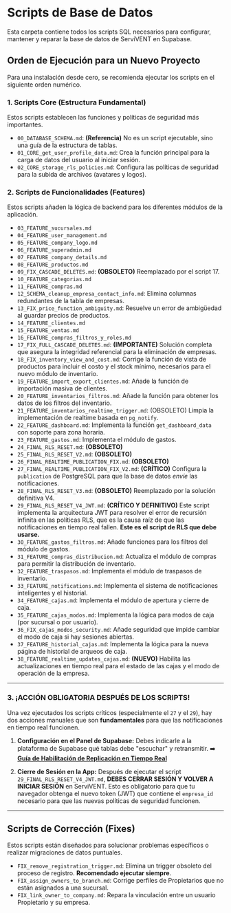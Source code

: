 # Scripts de Base de Datos

Esta carpeta contiene todos los scripts SQL necesarios para configurar, mantener y reparar la base de datos de ServiVENT en Supabase.

## Orden de Ejecución para un Nuevo Proyecto

Para una instalación desde cero, se recomienda ejecutar los scripts en el siguiente orden numérico.

### 1. Scripts Core (Estructura Fundamental)

Estos scripts establecen las funciones y políticas de seguridad más importantes.

-   `00_DATABASE_SCHEMA.md`: **(Referencia)** No es un script ejecutable, sino una guía de la estructura de tablas.
-   `01_CORE_get_user_profile_data.md`: Crea la función principal para la carga de datos del usuario al iniciar sesión.
-   `02_CORE_storage_rls_policies.md`: Configura las políticas de seguridad para la subida de archivos (avatares y logos).

### 2. Scripts de Funcionalidades (Features)

Estos scripts añaden la lógica de backend para los diferentes módulos de la aplicación.

-   `03_FEATURE_sucursales.md`
-   `04_FEATURE_user_management.md`
-   `05_FEATURE_company_logo.md`
-   `06_FEATURE_superadmin.md`
-   `07_FEATURE_company_details.md`
-   `08_FEATURE_productos.md`
-   `09_FIX_CASCADE_DELETES.md`: **(OBSOLETO)** Reemplazado por el script 17.
-   `10_FEATURE_categorias.md`
-   `11_FEATURE_compras.md`
-   `12_SCHEMA_cleanup_empresa_contact_info.md`: Elimina columnas redundantes de la tabla de empresas.
-   `13_FIX_price_function_ambiguity.md`: Resuelve un error de ambigüedad al guardar precios de productos.
-   `14_FEATURE_clientes.md`
-   `15_FEATURE_ventas.md`
-   `16_FEATURE_compras_filtros_y_roles.md`
-   `17_FIX_FULL_CASCADE_DELETES.md`: **(IMPORTANTE)** Solución completa que asegura la integridad referencial para la eliminación de empresas.
-   `18_FIX_inventory_view_and_cost.md`: Corrige la función de vista de productos para incluir el costo y el stock mínimo, necesarios para el nuevo módulo de inventario.
-   `19_FEATURE_import_export_clientes.md`: Añade la función de importación masiva de clientes.
-   `20_FEATURE_inventarios_filtros.md`: Añade la función para obtener los datos de los filtros del inventario.
-   `21_FEATURE_inventarios_realtime_trigger.md`: (OBSOLETO) Limpia la implementación de realtime basada en `pg_notify`.
-   `22_FEATURE_dashboard.md`: Implementa la función `get_dashboard_data` con soporte para zona horaria.
-   `23_FEATURE_gastos.md`: Implementa el módulo de gastos.
-   `24_FINAL_RLS_RESET.md`: **(OBSOLETO)**
-   `25_FINAL_RLS_RESET_V2.md`: **(OBSOLETO)**
-   `26_FINAL_REALTIME_PUBLICATION_FIX.md`: **(OBSOLETO)**
-   `27_FINAL_REALTIME_PUBLICATION_FIX_V2.md`: **(CRÍTICO)** Configura la `publication` de PostgreSQL para que la base de datos *envíe* las notificaciones.
-   `28_FINAL_RLS_RESET_V3.md`: **(OBSOLETO)** Reemplazado por la solución definitiva V4.
-   `29_FINAL_RLS_RESET_V4_JWT.md`: **(CRÍTICO Y DEFINITIVO)** Este script implementa la arquitectura JWT para resolver el error de recursión infinita en las políticas RLS, que es la causa raíz de que las notificaciones en tiempo real fallen. **Este es el script de RLS que debe usarse.**
-   `30_FEATURE_gastos_filtros.md`: Añade funciones para los filtros del módulo de gastos.
-   `31_FEATURE_compras_distribucion.md`: Actualiza el módulo de compras para permitir la distribución de inventario.
-   `32_FEATURE_traspasos.md`: Implementa el módulo de traspasos de inventario.
-   `33_FEATURE_notifications.md`: Implementa el sistema de notificaciones inteligentes y el historial.
-   `34_FEATURE_cajas.md`: Implementa el módulo de apertura y cierre de caja.
-   `35_FEATURE_cajas_modos.md`: Implementa la lógica para modos de caja (por sucursal o por usuario).
-   `36_FIX_cajas_modos_security.md`: Añade seguridad que impide cambiar el modo de caja si hay sesiones abiertas.
-   `37_FEATURE_historial_cajas.md`: Implementa la lógica para la nueva página de historial de arqueos de caja.
-   `38_FEATURE_realtime_updates_cajas.md`: **(NUEVO)** Habilita las actualizaciones en tiempo real para el estado de las cajas y el modo de operación de la empresa.

---

### 3. ¡ACCIÓN OBLIGATORIA DESPUÉS DE LOS SCRIPTS!

Una vez ejecutados los scripts críticos (especialmente el `27` y el `29`), hay dos acciones manuales que son **fundamentales** para que las notificaciones en tiempo real funcionen.

1.  **Configuración en el Panel de Supabase:** Debes indicarle a la plataforma de Supabase qué tablas debe "escuchar" y retransmitir.
    ➡️ **[Guía de Habilitación de Replicación en Tiempo Real](../troubleshooting/04_REALTIME_FINAL_CHECK.md)**

2.  **Cierre de Sesión en la App:** Después de ejecutar el script `29_FINAL_RLS_RESET_V4_JWT.md`, **DEBES CERRAR SESIÓN Y VOLVER A INICIAR SESIÓN** en ServiVENT. Esto es obligatorio para que tu navegador obtenga el nuevo token (JWT) que contiene el `empresa_id` necesario para que las nuevas políticas de seguridad funcionen.

---

## Scripts de Corrección (Fixes)

Estos scripts están diseñados para solucionar problemas específicos o realizar migraciones de datos puntuales.

-   `FIX_remove_registration_trigger.md`: Elimina un trigger obsoleto del proceso de registro. **Recomendado ejecutar siempre**.
-   `FIX_assign_owners_to_branch.md`: Corrige perfiles de Propietarios que no están asignados a una sucursal.
-   `FIX_link_owner_to_company.md`: Repara la vinculación entre un usuario Propietario y su empresa.